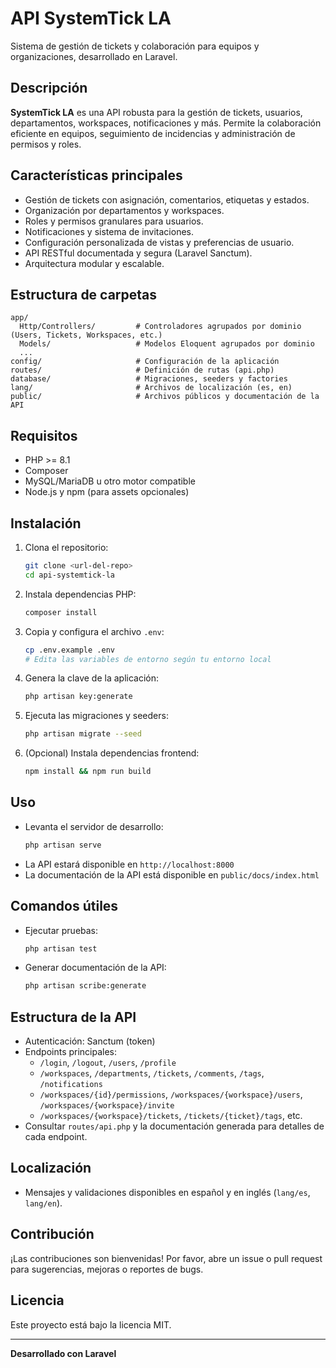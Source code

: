 # API SystemTick LA

Sistema de gestión de tickets y colaboración para equipos y organizaciones, desarrollado en Laravel.

## Descripción

**SystemTick LA** es una API robusta para la gestión de tickets, usuarios, departamentos, workspaces, notificaciones y más. Permite la colaboración eficiente en equipos, seguimiento de incidencias y administración de permisos y roles.

## Características principales

- Gestión de tickets con asignación, comentarios, etiquetas y estados.
- Organización por departamentos y workspaces.
- Roles y permisos granulares para usuarios.
- Notificaciones y sistema de invitaciones.
- Configuración personalizada de vistas y preferencias de usuario.
- API RESTful documentada y segura (Laravel Sanctum).
- Arquitectura modular y escalable.

## Estructura de carpetas

```
app/
  Http/Controllers/         # Controladores agrupados por dominio (Users, Tickets, Workspaces, etc.)
  Models/                   # Modelos Eloquent agrupados por dominio
  ...
config/                     # Configuración de la aplicación
routes/                     # Definición de rutas (api.php)
database/                   # Migraciones, seeders y factories
lang/                       # Archivos de localización (es, en)
public/                     # Archivos públicos y documentación de la API
```

## Requisitos

- PHP >= 8.1
- Composer
- MySQL/MariaDB u otro motor compatible
- Node.js y npm (para assets opcionales)

## Instalación

1. Clona el repositorio:
   ```bash
   git clone <url-del-repo>
   cd api-systemtick-la
   ```
2. Instala dependencias PHP:
   ```bash
   composer install
   ```
3. Copia y configura el archivo `.env`:
   ```bash
   cp .env.example .env
   # Edita las variables de entorno según tu entorno local
   ```
4. Genera la clave de la aplicación:
   ```bash
   php artisan key:generate
   ```
5. Ejecuta las migraciones y seeders:
   ```bash
   php artisan migrate --seed
   ```
6. (Opcional) Instala dependencias frontend:
   ```bash
   npm install && npm run build
   ```

## Uso

- Levanta el servidor de desarrollo:
  ```bash
  php artisan serve
  ```
- La API estará disponible en `http://localhost:8000`
- La documentación de la API está disponible en `public/docs/index.html`

## Comandos útiles

- Ejecutar pruebas:
  ```bash
  php artisan test
  ```
- Generar documentación de la API:
  ```bash
  php artisan scribe:generate
  ```

## Estructura de la API

- Autenticación: Sanctum (token)
- Endpoints principales:
  - `/login`, `/logout`, `/users`, `/profile`
  - `/workspaces`, `/departments`, `/tickets`, `/comments`, `/tags`, `/notifications`
  - `/workspaces/{id}/permissions`, `/workspaces/{workspace}/users`, `/workspaces/{workspace}/invite`
  - `/workspaces/{workspace}/tickets`, `/tickets/{ticket}/tags`, etc.
- Consultar `routes/api.php` y la documentación generada para detalles de cada endpoint.

## Localización

- Mensajes y validaciones disponibles en español y en inglés (`lang/es`, `lang/en`).

## Contribución

¡Las contribuciones son bienvenidas! Por favor, abre un issue o pull request para sugerencias, mejoras o reportes de bugs.

## Licencia

Este proyecto está bajo la licencia MIT.

---

**Desarrollado con Laravel**
